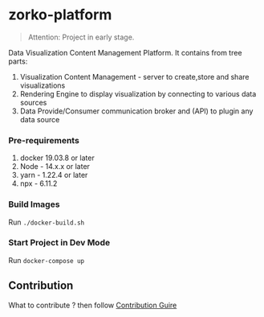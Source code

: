 # zorko-platform

> Attention: Project in early stage.

Data Visualization Content Management Platform.
It contains from tree parts:

1. Visualization Content Management - server to create,store and share visualizations
1. Rendering Engine to display visualization by connecting to various data sources
1. Data Provide/Consumer communication broker and (API) to plugin any data source


### Pre-requirements

1. docker 19.03.8 or later
1. Node - 14.x.x or later
1. yarn - 1.22.4 or later
1. npx - 6.11.2

### Build Images

Run `./docker-build.sh`

### Start Project in Dev Mode

Run `docker-compose up`

## Contribution

What to contribute ? then follow [Contribution Guire](CONTRIBUTING.md)
